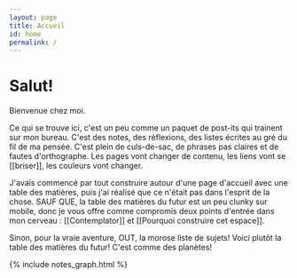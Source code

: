 ```yaml
---
layout: page
title: Accueil
id: home
permalink: /
---
```


# Salut!

Bienvenue chez moi.

Ce qui se trouve ici, c'est un peu comme un paquet de post-its qui trainent sur mon bureau. C'est des notes, des réflexions, des listes écrites au gré du fil de ma pensée. C'est plein de culs-de-sac, de phrases pas claires et de fautes d'orthographe. Les pages vont changer de contenu, les liens vont se [[briser]], les couleurs vont changer.

J'avais commencé par tout construire autour d'une page d'accueil avec une table des matières, puis j'ai réalisé que ce n'était pas dans l'esprit de la chose. SAUF QUE, la table des matières du futur est un peu clunky sur mobile, donc je vous offre comme compromis deux points d'entrée dans mon cerveau : [[Contemplator]] et [[Pourquoi construire cet espace]].

Sinon, pour la vraie aventure, OUT, la morose liste de sujets! Voici plutôt la table des matières du futur! C'est comme des planètes!

{% include notes_graph.html %}

<style>
  .wrapper {
    max-width: 46em;
  }
</style>
